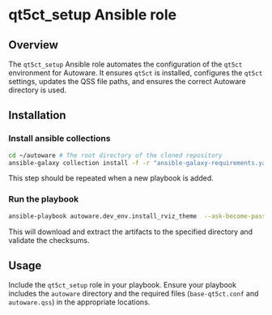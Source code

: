 # qt5ct_setup Ansible role

## Overview

The `qt5ct_setup` Ansible role automates the configuration of the `qt5ct` environment for Autoware. It ensures `qt5ct` is installed, configures the `qt5ct` settings, updates the QSS file paths, and ensures the correct Autoware directory is used.

## Installation

### Install ansible collections

```bash
cd ~/autoware # The root directory of the cloned repository
ansible-galaxy collection install -f -r "ansible-galaxy-requirements.yaml"
```

This step should be repeated when a new playbook is added.

### Run the playbook

```bash
ansible-playbook autoware.dev_env.install_rviz_theme  --ask-become-pass
```

This will download and extract the artifacts to the specified directory and validate the checksums.


## Usage

Include the `qt5ct_setup` role in your playbook. Ensure your playbook includes the `autoware` directory and the required files (`base-qt5ct.conf` and `autoware.qss`) in the appropriate locations.

